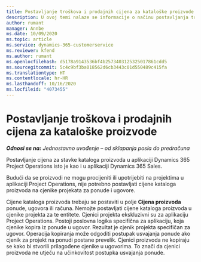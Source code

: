 ```yaml
---
title: Postavljanje troškova i prodajnih cijena za kataloške proizvode
description: U ovoj temi nalaze se informacije o načinu postavljanja troškova i prodajnih cijena za stavke u katalogu proizvoda.
author: rumant
manager: Annbe
ms.date: 10/09/2020
ms.topic: article
ms.service: dynamics-365-customerservice
ms.reviewer: kfend
ms.author: rumant
ms.openlocfilehash: d5178a9143536bf4b2573403125325017861cdd5
ms.sourcegitcommit: 5c4c9bf3ba018562d6cb3443c01d550489c415fa
ms.translationtype: HT
ms.contentlocale: hr-HR
ms.lasthandoff: 10/16/2020
ms.locfileid: "4073455"
---
```

# <a name="set-up-cost-and-sales-rates-for-catalog-products"></a>Postavljanje troškova i prodajnih cijena za kataloške proizvode

_**Odnosi se na:** Jednostavno uvođenje – od sklapanja posla do predračuna_


Postavljanje cijena za stavke kataloga proizvoda u aplikaciji Dynamics 365 Project Operations isto je kao i u aplikaciji Dynamics 365 Sales.

Budući da se proizvodi ne mogu procijeniti ili upotrijebiti na projektima u aplikaciji Project Operations, nije potrebno postavljati cijene kataloga proizvoda na cjenike projekata za ponude i ugovore.

Cijene kataloga proizvoda trebaju se postaviti u polje **Cijena proizvoda** ponude, ugovora ili računa. Nemojte postavljati cijene kataloga proizvoda u cjenike projekta za te entitete. Cjenici projekta ekskluzivni su za aplikaciju Project Operations. Postoji poslovna logika specifična za aplikaciju, koja cjenike kopira iz ponude u ugovor. Rezultat je cjenik projekta specifičan za ugovor. Operacija kopiranja može odgoditi postupak usvajanja ponude ako cjenik za projekt na ponudi postane prevelik. Cjenici proizvoda ne kopiraju se kako bi stvorili prilagođene cjenike u ugovorima. To znači da cjenici proizvoda ne utječu na učinkovitost postupka usvajanja ponude.
